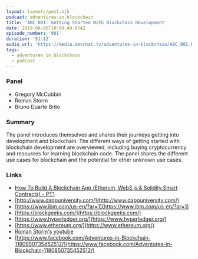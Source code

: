 ```yaml
---
layout: layouts/post.njk
podcast: adventures-in-blockchain
title: 'ABC 001: Getting Started With Blockchain Development'
date: 2019-08-06T10:00:49.674Z
episode_number: '001'
duration: '51:12'
audio_url: 'https://media.devchat.tv/adventures-in-blockchain/ABC_001_Panel.mp3'
tags:
  - adventures_in_blockchain
  - podcast
---
```

### **Panel**



*   Gregory McCubbin
*   Roman Storm
*   Bruno Duarte Brito


### **Summary**

The panel introduces themselves and shares their journeys getting into development and blockchain. The different ways of getting started with blockchain development are overviewed, including buying cryptocurrency and resources for learning blockchain code. The panel shares the different use cases for blockchain and the potential for other unknown use cases.   


### **Links**



*   [How To Build A Blockchain App (Etherum, Web3.js & Solidity Smart Contracts) - PT1](https://www.youtube.com/watch?v=xrY2aGpe9Xo)
*   [http://www.dappuniversity.com/](http://www.dappuniversity.com/)
*   [https://www.ibm.com/us-en/?ar=1](https://www.ibm.com/us-en/?ar=1)
*   [https://blockgeeks.com/](https://blockgeeks.com/)
*   [https://www.hyperledger.org/](https://www.hyperledger.org/)
*   [https://www.ethereum.org/](https://www.ethereum.org/)
*   [Roman Storm's youtube](https://www.youtube.com/channel/UC2vavZJYed1z0YGpts6x8lw) 
*   [https://www.facebook.com/Adventures-in-Blockchain-1180850735452512/](https://www.facebook.com/Adventures-in-Blockchain-1180850735452512/)
